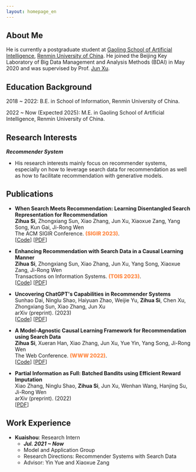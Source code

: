 ```yaml
---
layout: homepage_en
---
```


## About Me

He is currently a postgraduate student at [Gaoling School of Artificial Intelligence](http://ai.ruc.edu.cn/), [Renmin University of China](https://www.ruc.edu.cn/).
He joined the Beijing Key Laboratory of Big Data Management and Analysis Methods (BDAI) in May 2020 and was supervised by Prof. [Jun Xu](https://scholar.google.com/citations?user=su14mcEAAAAJ).


## Education Background

2018 ~ 2022: B.E. in School of Information, Renmin University of China.

2022 ~ Now (Expected 2025): M.E. in Gaoling School of Artificial Intelligence, Renmin University of China.

## Research Interests

***Recommender System***
- His research interests mainly focus on recommender systems, especially on how to leverage search data for recommendation as well as how to facilitate recommendation with generative models.



## Publications

- **When Search Meets Recommendation: Learning Disentangled Search Representation for Recommendation**
  <br>
  **Zihua Si**, Zhongxiang Sun, Xiao Zhang, Jun Xu, Xiaoxue Zang, Yang Song, Kun Gai, Ji-Rong Wen 
  <br>
  The ACM SIGIR Conference. <span style="color:#ff904f;font-weight:1000">(SIGIR 2023)</span>. 
  <br>
  [[Code](https://github.com/Ethan00Si/SESREC-SIGIR-2023)]
  [[PDF](https://arxiv.org/abs/2305.10822)] 

- **Enhancing Recommendation with Search Data in a Causal Learning Manner**
  <br>
  **Zihua Si**, Zhongxiang Sun, Xiao Zhang, Jun Xu, Yang Song, Xiaoxue Zang, Ji-Rong Wen 
  <br>
  Transactions on Information Systems. <span style="color:#ff904f;font-weight:1000">(TOIS 2023)</span>.
  <br>
  [[Code](https://github.com/Ethan00Si/IV4RecPlus-TOIS-2023)]
  [[PDF](https://dl.acm.org/doi/10.1145/3582425)] 

- **Uncovering ChatGPT's Capabilities in Recommender Systems**
  <br>
  Sunhao Dai, Ninglu Shao, Haiyuan Zhao, Weijie Yu, **Zihua Si**, Chen Xu, Zhongxiang Sun, Xiao Zhang, Jun Xu
  <br>
  arXiv (preprint). (2023)
  <br>
  [[Code](https://github.com/rainym00d/LLM4RS)]
  [[PDF](https://arxiv.org/abs/2305.02182)] 

- **A Model-Agnostic Causal Learning Framework for Recommendation using Search Data**
  <br>
  **Zihua Si**, Xueran Han, Xiao Zhang, Jun Xu, Yue Yin, Yang Song, Ji-Rong Wen
  <br>
  The Web Conference. <span style="color:#ff904f;font-weight:1000">(WWW 2022)</span>.
  <br>
  [[Code](https://github.com/Ethan00Si/Instrumental-variables-for-recommendation)]
  [[PDF](https://arxiv.org/pdf/2202.04514.pdf)] 
  <!-- <strong><i style="color:#e74d3c">Oral Presentation</i></strong> -->



- **Partial Information as Full: Batched Bandits using Efficient Reward Imputation**
  <br>
  Xiao Zhang, Ninglu Shao, **Zihua Si**, Jun Xu, Wenhan Wang, Hanjing Su, Ji-Rong Wen 
  <br>
  arXiv (preprint). (2022)
  <br>
  [[PDF](https://arxiv.org/pdf/2210.06719.pdf)] 

  


## Work Experience

- **Kuaishou**: Research Intern
  - ***Jul. 2021 ~ Now***
  - Model and Application Group
  - Research Directions: Recommender Systems with Search Data
  - Advisor: Yin Yue and Xiaoxue Zang



